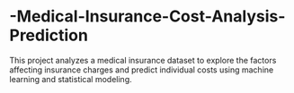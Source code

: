 # -Medical-Insurance-Cost-Analysis-Prediction
This project analyzes a medical insurance dataset to explore the factors affecting insurance charges and predict individual costs using machine learning and statistical modeling.
